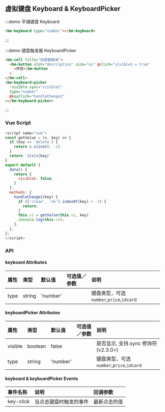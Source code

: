 ## 虚拟键盘 Keyboard & KeyboardPicker

:::demo 平铺键盘 Keyboard

```html
<bm-keyboard type="number"></bm-keyboard>
```

:::

:::demo 键盘触发器 KeyboardPicker

```html
<bm-cell title="拾取器触发">
  <bm-button slot="description" size="xs" @click="visible1 = true"
    >开启</bm-button
  >
</bm-cell>
<bm-keyboard-picker
  :visible.sync="visible1"
  type="number"
  @keyClick="handleChange1"
></bm-keyboard-picker>
```

:::

### Vue Script

```javascript
<script name="vue">
const getValue = (v, key) => {
  if (key == 'delete') {
    return v.slice(0, -1)
  }
  return `${v}${key}`
}
export default {
  data() {
    return {
      visible1: false,
    }
  },
  methods: {
    handleChange1(key) {
      if (['close', 'ok'].indexOf(key) > -1) {
        return;
      }
      this.v1 = getValue(this.v1, key)
      console.log(this.v1);
    },
  },
};
</script>
```

### API

#### keyboard Attributes

| 属性      | 类型   | 默认值      | 可选值／参数 | 说明                                    |
| :-------- | :----- | :---------- | :----------- | :-------------------------------------- |
| type      | string | 'number'    |              | 键盘类型，可选`number`,`price`,`idcard` |

#### keyboardPicker Attributes

| 属性    | 类型   | 默认值   | 可选值／参数 | 说明                                    |
| :------ | :----- | :------- | :----------- | :-------------------------------------- |
| visible | boolean   | false    |              | 是否显示, 支持.sync 修饰符 (v2.3.0+)    |
| type    | string | 'number' |              | 键盘类型，可选`number`,`price`,`idcard` |

#### keyboard & keyboardPicker Events

| 事件名称 | 说明                   | 回调参数     |
| :------- | :--------------------- | :----------- |
| key-click | 当点击键盘时触发的事件 | 最新点击的值 |
